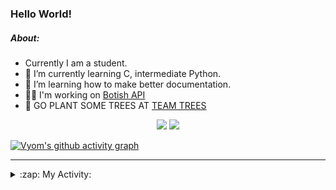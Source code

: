 ### Hello World!

##### About:
- Currently I am a student.
- 🌱 I’m currently learning C, intermediate Python.
- 🌱 I’m learning how to make better documentation.
- 👨‍💻 I'm working on [Botish API](https://github.com/Vyvy-vi/api)
- 🌱 GO PLANT SOME TREES AT [TEAM TREES](https://teamtrees.org/)

<p align="center">
  <a href="https://twitter.com/Vyvy_viM"><img target="_blank" src="https://img.shields.io/badge/twitter%20@Vyvy_viM-0D95E8?style=for-the-badge&logo=twitter&logoColor=white"/></a> 
  <a href="https://vyvy-vi.github.io/portfolio"><img target="_blank" src="https://img.shields.io/badge/-I_love_open_source-green?style=for-the-badge&logo=github&logoColor=black"/></a> 
</p>

[![Vyom's github activity graph](https://activity-graph.herokuapp.com/graph?username=Vyvy-vi)](https://github.com/ashutosh00710/github-readme-activity-graph)

---
<details>
  <summary>:zap: My Activity:</summary>
  
<!--START_SECTION:waka-->
**I'm a Night 🦉** 

```text
🌞 Morning    43 commits     ██░░░░░░░░░░░░░░░░░░░░░░░   8.98% 
🌆 Daytime    117 commits    ██████░░░░░░░░░░░░░░░░░░░   24.43% 
🌃 Evening    147 commits    ███████░░░░░░░░░░░░░░░░░░   30.69% 
🌙 Night      172 commits    █████████░░░░░░░░░░░░░░░░   35.91%

```
📅 **I'm Most Productive on Sunday** 

```text
Monday       45 commits     ██░░░░░░░░░░░░░░░░░░░░░░░   9.39% 
Tuesday      79 commits     ████░░░░░░░░░░░░░░░░░░░░░   16.49% 
Wednesday    63 commits     ███░░░░░░░░░░░░░░░░░░░░░░   13.15% 
Thursday     57 commits     ███░░░░░░░░░░░░░░░░░░░░░░   11.9% 
Friday       44 commits     ██░░░░░░░░░░░░░░░░░░░░░░░   9.19% 
Saturday     56 commits     ███░░░░░░░░░░░░░░░░░░░░░░   11.69% 
Sunday       135 commits    ███████░░░░░░░░░░░░░░░░░░   28.18%

```


📊 **This Week I Spent My Time On** 

```text
🔥 Editors: 
Vim                      4 hrs 36 mins       █████████████████████████   100.0%

🐱‍💻 Projects: 
puzzle-8-Vyvy-vi         1 hr 43 mins        █████████░░░░░░░░░░░░░░░░   37.45% 
MeetingAttendanceDiscordB1 hr 10 mins        ██████░░░░░░░░░░░░░░░░░░░   25.34% 
puzzle-7-Vyvy-vi         46 mins             ████░░░░░░░░░░░░░░░░░░░░░   16.88% 
puzzle-6-Vyvy-vi         40 mins             ███░░░░░░░░░░░░░░░░░░░░░░   14.58% 
puzzle-9-Vyvy-vi         15 mins             █░░░░░░░░░░░░░░░░░░░░░░░░   5.5%

```


 Last Updated on 14/12/2021
<!--END_SECTION:waka-->
</details>
